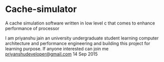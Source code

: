 # Cache-simulator
A cache simulation software written in low level c  that comes to enhance performance of processor

I am priyanshu jain an university undergraduate student learning computer architecture and performance engineering
and building this project for learning purpose.
If anyone interested can join me                                                                                      
priyanshudeveloper@gmail.com    14 Sep 2015
